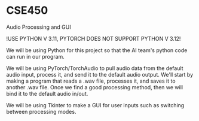 # CSE450
Audio Processing and GUI

!USE PYTHON V 3.11, PYTORCH DOES NOT SUPPORT PYTHON V 3.12!

We will be using Python for this project so that the AI team's python code can run in our program.

We will be using PyTorch/TorchAudio to pull audio data from the default audio input, process it,
and send it to the default audio output. We'll start by making a program that reads a .wav file, processes it, and saves it 
to another .wav file. Once we find a good processing method, then we will bind it to the default audio in/out.

We will be using Tkinter to make a GUI for user inputs such as switching between processing modes.
